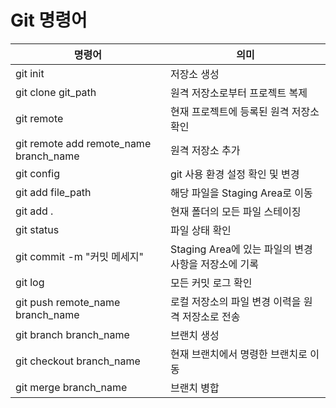 # Git 명령어
명령어 | 의미
--|--
git init | 저장소 생성
git clone git_path | 원격 저장소로부터 프로젝트 복제
git remote | 현재 프로젝트에 등록된 원격 저장소 확인
git remote add remote_name branch_name | 원격 저장소 추가
git config | git 사용 환경 설정 확인 및 변경
git add file_path | 해당 파일을 Staging Area로 이동
git add . | 현재 폴더의 모든 파일 스테이징
git status | 파일 상태 확인
git commit -m "커밋 메세지" | Staging Area에 있는 파일의 변경사항을 저장소에 기록
git log | 모든 커밋 로그 확인
git push remote_name branch_name | 로컬 저장소의 파일 변경 이력을 원격 저장소로 전송
git branch branch_name | 브랜치 생성
git checkout branch_name | 현재 브랜치에서 명령한 브랜치로 이동
git merge branch_name | 브랜치 병합